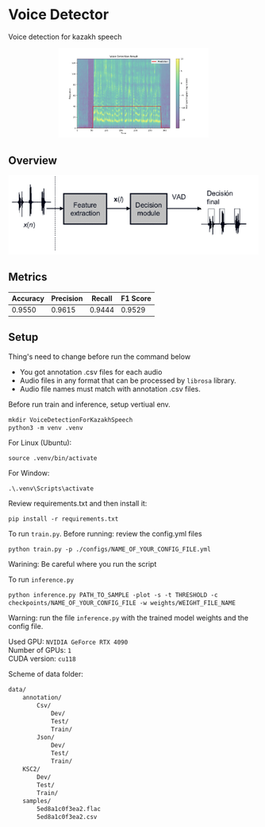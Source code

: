 # Voice Detector

Voice detection for kazakh speech
<p align="center">
  <img src="pics/result.png" alt="Results of model output" width="60%" />
</p>

## Overview
<p align="center">
  <img src="pics/vad-fig2.png" alt="Results of model output">
</p>

## Metrics
| Accuracy | Precision | Recall | F1 Score |
|----------|-----------|--------|----------|
|  0.9550  |  0.9615   | 0.9444 |  0.9529  | 

## Setup
Thing's need to change before run the command below
- You got annotation .csv files for each audio 
- Audio files in any format that can be processed by `librosa` library.
- Audio file names must match with annotation .csv files.

Before run train and inference, setup vertiual env.
```
mkdir VoiceDetectionForKazakhSpeech
python3 -m venv .venv 
```
For Linux (Ubuntu):
```
source .venv/bin/activate
```
For Window: 
```
.\.venv\Scripts\activate
```
Review requirements.txt and then install it:
```
pip install -r requirements.txt
```
To run `train.py`. Before running: review the config.yml files
```
python train.py -p ./configs/NAME_OF_YOUR_CONFIG_FILE.yml
```
Warining: Be careful where you run the script

To run `inference.py`
```
python inference.py PATH_TO_SAMPLE -plot -s -t THRESHOLD -c checkpoints/NAME_OF_YOUR_CONFIG_FILE -w weights/WEIGHT_FILE_NAME
```
Warning: run the file `inference.py` with the trained model weights and the config file. 

Used GPU: `NVIDIA GeForce RTX 4090`  
Number of GPUs: `1`  
CUDA version: `cu118`

Scheme of data folder:
```
data/
    annotation/ 
        Csv/
            Dev/
            Test/
            Train/
        Json/
            Dev/
            Test/
            Train/
    KSC2/
        Dev/
        Test/
        Train/
    samples/
        5ed8a1c0f3ea2.flac
        5ed8a1c0f3ea2.csv
```